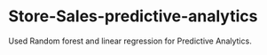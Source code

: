# Store-Sales-predictive-analytics
Used Random forest and linear regression for Predictive Analytics.
